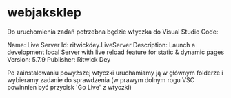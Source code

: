 # webjaksklep

Do uruchomienia zadań potrzebna będzie wtyczka do Visual Studio Code:

Name: Live Server
Id: ritwickdey.LiveServer
Description: Launch a development local Server with live reload feature for static & dynamic pages
Version: 5.7.9
Publisher: Ritwick Dey

Po zainstalowaniu powyższej wtyczki uruchamiamy ją w głównym folderze i wybieramy zadanie do sprawdzenia (w prawym dolnym rogu VSC powinnien być przycisk 'Go Live' z wtyczki)